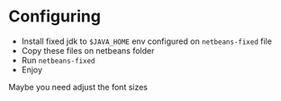 # Configuring
* Install fixed jdk to `$JAVA_HOME` env configured on `netbeans-fixed` file
* Copy these files on netbeans folder
* Run `netbeans-fixed`
* Enjoy

Maybe you need adjust the font sizes

